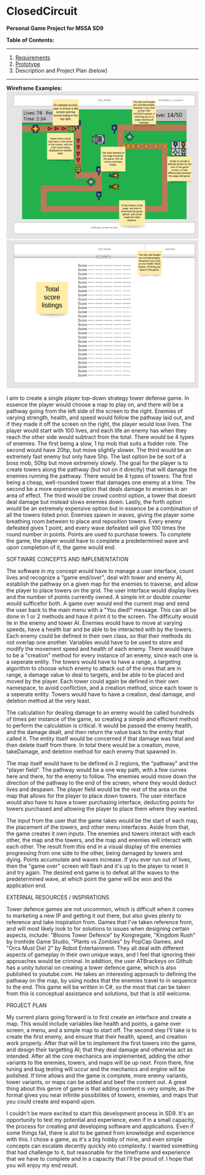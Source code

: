 # ClosedCircuit
**Personal Game Project for MSSA SD9**<br>

**Table of Contents:** <br>
________________________________________________________________________________________________________________________________________________
1. [Requirements](https://github.com/Makairo/ClosedCircuit/tree/main/Requirements) <br>
2. [Prototype](https://github.com/Makairo/ClosedCircuit/tree/main/Prototype) <br>
3. Description and Project Plan (below) <br>
________________________________________________________________________________________________________________________________________________
**Wireframe Examples:**<br>
![UML DIAGRAM](WebsiteWireframe.jpeg)
![UML DIAGRAM](WebsiteWireframe2.jpeg)

I aim to create a single player top-down strategy tower defense game. In essence the player would choose a map to play on, and there will
be a pathway going from the left side of the screen to the right. Enemies of varying strength, health, and speed would follow the pathway laid out, and if they 
made it off the screen on the right, the player would lose lives. The player would start with 100 lives, and each life an enemy has when they reach the 
other side would subtract from the total. There would be 4 types of enemies: The first being a slow, 1 hp mob that suits a fodder role. The second would have 20hp, 
but move slightly slower. The third would be an extremely fast enemy but only have 5hp. The last option be be sort of a boss mob, 50hp but move extremely slowly.
The goal for the player is to create towers along the pathway (but not on it directly) that will damage the enemies running the pathway. There would be 4 types 
of towers: The first being a cheap, well-rounded tower that damages one enemy at a time. The second be a more expensive option that deals damage to enemies in
an area of effect. The third would be crowd control option, a tower that doesnt deal damage but instead slows enemies down. Lastly, the forth option would be an
extremely expensive option but in essence be a combination of all the towers listed prior. Enemies spawn in waves, giving the player some breathing room between
to place and reposition towers. Every enemy defeated gives 1 point, and every wave defeated will give 100 times the round number in points. Points are used to
purchase towers. To complete the game, the player would have to complete a predetermined wave and upon completion of it, the game would end.

SOFTWARE CONCEPTS AND IMPLEMENTATION

The software in my concept would have to manage a user interface, count lives and recognize a "game end/over", deal with tower and enemy AI, establish the pathway on 
a given map for the enemies to traverse, and allow the player to place towers on the grid. The user interface would display lives and the number of points 
currently owned. A simple int or double counter would sufficefor both. A game over would end the current map and send the user back to the main menu with a 
"You died!" message. This can all be done in 1 or 2 methods and have it print it to the screen. The difficulty would lie in the enemy and tower AI. Enemies 
would have to move at varying speeds, have a health bar and be able to be interacted with by the towers. Each enemy could be defined in their own class, so that 
their methods do not overlap one another. Variables would have to be used to store and modify the movement speed and health of each enemy. There would have to 
be a "creation" method for every instance of an enemy, since each one is a seperate entity.	The towers would have to have a range, a targeting algorithm to choose 
which enemy to attack out of the ones that are in range, a damage value to deal to targets, and be able to be placed and moved by the player. Each tower could 
again be defined in their own namespace, to avoid confliction, and a creation method, since each tower is a seperate entity. Towers would have to have a creation,
deal damage, and deletion method at the very least.

The calculation for dealing damage to an enemy would be called hundreds of times per instance of the game, so creating a simple and efficient method to perform
the calculation is critical. It would be passed the enemy health, and the damage dealt, and then return the value back to the entity that called it. The entity itself
would be concerned if that damage was fatal and then delete itself from there. In total there would be a creation, move, takeDamage, and deletion method for each
enemy that spawned in. 

The map itself would have to be defined in 2 regions, the "pathway" and the "player field". The pathway would be a one way path, with a few curves here and there, 
for the enemy to follow. The enemies would move down the direction of the pathway to the end of the screen, where they would deduct lives and despawn. The 
player field would be the rest of the area on the map that allows for the player to place down towers. The user interface would also have to have a tower 
purchasing interface, deducting points for towers purchased and allowing the player to place them where they wanted.

The input from the user that the game takes would be the start of each map, the placement of the towers, and other menu interfaces. Aside from that, the game
creates it own inputs. The enemies and towers interact with each other, the map and the towers, and the map and enemies will interact with each other. The result 
from this end in a visual display of the enemies progressing from one side to the other, being damaged by towers and dying. Points accumulate and waves increase. 
If you ever run out of lives, then the "game over" screen will flash and it's up to the player to reset it and try again. The desired end game is to defeat all
the waves to the predetermined wave, at which point the game will be won and the application end.

EXTERNAL RESOURCES / INSPIRATIONS

Tower defence games are not uncommon, which is difficult when it comes to marketing a new IP and getting it out there, but also gives plenty to reference and
take inspiration from. Games that I've taken reference from, and will most likely look to for solutions to issues when designing certain aspects, include: "Bloons
Tower Defence" by Kongregate, "Kingdom Rush" by Ironhide Game Studio, "Plants vs Zombies" by PopCap Games, and "Orcs Must Die! 2" by Robot Entertainment. They all 
deal with different aspects of gameplay in their own unique ways, and I feel that ignoring their approaches would be criminal. In addition, the user ATBrackeys 
on Github has a unity tutorial on creating a tower defence game, which is also published to youtube.com. He takes an interesting approach to defining the 
pathway on the map, by using nodes that the enemies travel to in sequence to the end. This game will be written in C#, so the most that can be taken from this 
is conceptual assistance and solutions, but that is still welcome.

PROJECT PLAN

My current plans going forward is to first create an interface and create a map. This would include variables like health and points, a game over screen, 
a menu, and a simple map to start off. The second step I'll take is to create the first enemy, and ensure that their health, speed, and creation work properly.
After that will be to implement the first towers into the game, and design their targetting AI; that they deal damage and otherwise act as intended. 
After all the core mechanics are implemented, adding the other variants to the enemies, towers, and maps will be up next. From there, fine tuning and bug testing 
will occur and the mechanics and engine will be polished. If time allows and the game is complete, more enemy variants, tower variants, or maps can be added and 
beef the content out. A great thing about this genre of game is that adding content is very simple, as the format gives you near infinite possibilites of towers,
enemies, and maps that you could create and expand upon.

I couldn't be more excited to start this development process in SD9. It's an opportunity to test my potential and experience, even if in a small capacity,
the process for creating and developing software and applications. Even if some things fail, there is alot to be gained from knowledge and experience with this.
I chose a game, as it's a big hobby of mine, and even simple concepts can escalate decently quickly into complexity. I wanted something that had challenge to it, 
but reasonable for the timeframe and experience that we have to complete and in a capacity that I'll be proud of. I hope that you will enjoy my end result.
